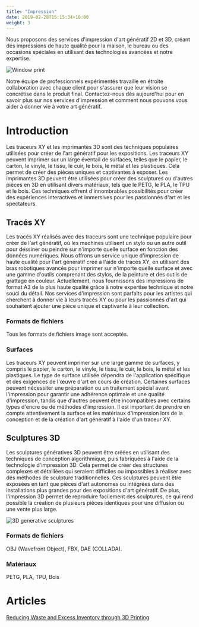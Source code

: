 ```yaml
---
title: "Impression"
date: 2019-02-28T15:15:34+10:00
weight: 3
---
```


Nous proposons des services d'impression d'art génératif 2D et 3D, créant des impressions de haute qualité pour la maison, le bureau ou des occasions spéciales en utilisant des technologies avancées et notre expertise.

![Window print](/images/illustrations/window-print.png)

Notre équipe de professionnels expérimentés travaille en étroite collaboration avec chaque client pour s'assurer que leur vision se concrétise dans le produit final. Contactez-nous dès aujourd'hui pour en savoir plus sur nos services d'impression et comment nous pouvons vous aider à donner vie à votre art génératif.

# Introduction

Les traceurs XY et les imprimantes 3D sont des techniques populaires utilisées pour créer de l'art génératif pour les expositions. Les traceurs XY peuvent imprimer sur un large éventail de surfaces, telles que le papier, le carton, le vinyle, le tissu, le cuir, le bois, le métal et les plastiques. Cela permet de créer des pièces uniques et captivantes à exposer. Les imprimantes 3D peuvent être utilisées pour créer des sculptures ou d'autres pièces en 3D en utilisant divers matériaux, tels que le PETG, le PLA, le TPU et le bois. Ces techniques offrent d'innombrables possibilités pour créer des expériences interactives et immersives pour les passionnés d'art et les spectateurs.

## Tracés XY

Les tracés XY réalisés avec des traceurs sont une technique populaire pour créer de l'art génératif, où les machines utilisent un stylo ou un autre outil pour dessiner ou peindre sur n'importe quelle surface en fonction des données numériques. Nous offrons un service unique d'impression de haute qualité pour l'art génératif créé à l'aide de tracés XY, en utilisant des bras robotiques avancés pour imprimer sur n'importe quelle surface et avec une gamme d'outils comprenant des stylos, de la peinture et des outils de grattage en couleur. Actuellement, nous fournissons des impressions de format A3 de la plus haute qualité grâce à notre expertise technique et notre souci du détail. Nos services d'impression sont parfaits pour les artistes qui cherchent à donner vie à leurs tracés XY ou pour les passionnés d'art qui souhaitent ajouter une pièce unique et captivante à leur collection.

### Formats de fichiers

Tous les formats de fichiers image sont acceptés.

### Surfaces
Les traceurs XY peuvent imprimer sur une large gamme de surfaces, y compris le papier, le carton, le vinyle, le tissu, le cuir, le bois, le métal et les plastiques. Le type de surface utilisée dépendra de l'application spécifique et des exigences de l'œuvre d'art en cours de création. Certaines surfaces peuvent nécessiter une préparation ou un traitement spécial avant l'impression pour garantir une adhérence optimale et une qualité d'impression, tandis que d'autres peuvent être incompatibles avec certains types d'encre ou de méthodes d'impression. Il est important de prendre en compte attentivement la surface et les matériaux d'impression lors de la conception et de la création d'art génératif à l'aide d'un traceur XY.

## Sculptures 3D

Les sculptures génératives 3D peuvent être créées en utilisant des techniques de conception algorithmique, puis fabriquées à l'aide de la technologie d'impression 3D. Cela permet de créer des structures complexes et détaillées qui seraient difficiles ou impossibles à réaliser avec des méthodes de sculpture traditionnelles. Ces sculptures peuvent être exposées en tant que pièces d'art autonomes ou intégrées dans des installations plus grandes pour des expositions d'art génératif. De plus, l'impression 3D permet de reproduire facilement des sculptures, ce qui rend possible la création de plusieurs pièces identiques pour une diffusion ou une vente plus large.

![3D generative sculptures](/images/illustrations/sculptures.png)

### Formats de fichiers

OBJ (Wavefront Object), FBX, DAE (COLLADA).

### Matériaux

PETG, PLA, TPU, Bois

# Articles

[Reducing Waste and Excess Inventory through 3D Printing](https://medium.com/@guillaumelauzier/reducing-waste-and-excess-inventory-through-3d-printing-5609fd039dd6)



